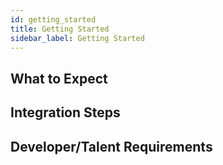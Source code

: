 ```yaml
---
id: getting_started
title: Getting Started
sidebar_label: Getting Started
---
```


## What to Expect

## Integration Steps

## Developer/Talent Requirements